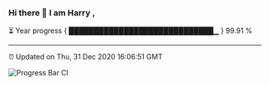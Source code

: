 ### Hi there 👋 I am Harry , 

⏳ Year progress { █████████████████████████████▁ } 99.91 %

---

⏰ Updated on Thu, 31 Dec 2020 16:06:51 GMT

![Progress Bar CI](https://github.com/duykhang68/duykhang68/workflows/Progress%20Bar%20CI/badge.svg)
